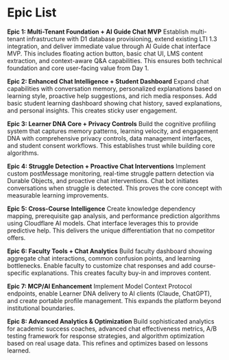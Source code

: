 # Epic List

**Epic 1: Multi-Tenant Foundation + AI Guide Chat MVP**
Establish multi-tenant infrastructure with D1 database provisioning, extend existing LTI 1.3 integration, and deliver immediate value through AI Guide chat interface MVP. This includes floating action button, basic chat UI, LMS content extraction, and context-aware Q&A capabilities. This ensures both technical foundation and core user-facing value from Day 1.

**Epic 2: Enhanced Chat Intelligence + Student Dashboard**
Expand chat capabilities with conversation memory, personalized explanations based on learning style, proactive help suggestions, and rich media responses. Add basic student learning dashboard showing chat history, saved explanations, and personal insights. This creates sticky user engagement.

**Epic 3: Learner DNA Core + Privacy Controls**
Build the cognitive profiling system that captures memory patterns, learning velocity, and engagement DNA with comprehensive privacy controls, data management interfaces, and student consent workflows. This establishes trust while building core algorithms.

**Epic 4: Struggle Detection + Proactive Chat Interventions**
Implement custom postMessage monitoring, real-time struggle pattern detection via Durable Objects, and proactive chat interventions. Chat bot initiates conversations when struggle is detected. This proves the core concept with measurable learning improvements.

**Epic 5: Cross-Course Intelligence**
Create knowledge dependency mapping, prerequisite gap analysis, and performance prediction algorithms using Cloudflare AI models. Chat interface leverages this to provide predictive help. This delivers the unique differentiation that no competitor offers.

**Epic 6: Faculty Tools + Chat Analytics**
Build faculty dashboard showing aggregate chat interactions, common confusion points, and learning bottlenecks. Enable faculty to customize chat responses and add course-specific explanations. This creates faculty buy-in and improves content.

**Epic 7: MCP/AI Enhancement**
Implement Model Context Protocol endpoints, enable Learner DNA delivery to AI clients (Claude, ChatGPT), and create portable profile management. This expands the platform beyond institutional boundaries.

**Epic 8: Advanced Analytics & Optimization**
Build sophisticated analytics for academic success coaches, advanced chat effectiveness metrics, A/B testing framework for response strategies, and algorithm optimization based on real usage data. This refines and optimizes based on lessons learned.
